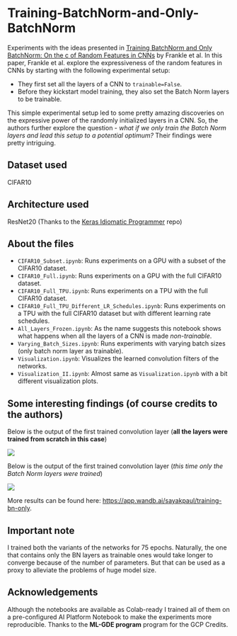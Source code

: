 # Training-BatchNorm-and-Only-BatchNorm
Experiments with the ideas presented in [Training BatchNorm and Only BatchNorm: On the c of Random Features in CNNs](https://arxiv.org/abs/2003.00152) by Frankle et al. In this paper, Frankle et al. explore the expressiveness of the random features in CNNs by starting with the following experimental setup:
- They first set all the layers of a CNN to `trainable=False`. 
- Before they kickstart model training, they also set the Batch Norm layers to be trainable. 

This simple experimental setup led to some pretty amazing discoveries on the expressive power of the randomly initialized layers in a CNN. So, the authors further explore the question - *what if we only train the Batch Norm layers and lead this setup to a potential optimum?* Their findings were pretty intriguing.

## Dataset used
CIFAR10

## Architecture used
ResNet20 (Thanks to the [Keras Idiomatic Programmer](https://github.com/GoogleCloudPlatform/keras-idiomatic-programmer) repo)

## About the files
- `CIFAR10_Subset.ipynb`: Runs experiments on a GPU with a subset of the CIFAR10 dataset. 
- `CIFAR10_Full.ipynb`: Runs experiments on a GPU with the full CIFAR10 dataset.
- `CIFAR10_Full_TPU.ipynb`: Runs experiments on a TPU with the full CIFAR10 dataset.
- `CIFAR10_Full_TPU_Different_LR_Schedules.ipynb`: Runs experiments on a TPU with the full CIFAR10 dataset but with different learning rate schedules.
- `All_Layers_Frozen.ipynb`: As the name suggests this notebook shows what happens when all the layers of a CNN is made _non-trainable_.
- `Varying_Batch_Sizes.ipynb`: Runs experiments with varying batch sizes (only batch norm layer as trainable).
- `Visualization.ipynb`: Visualizes the learned convolution filters of the networks. 
- `Visualization_II.ipynb`: Almost same as `Visualization.ipynb` with a bit different visualization plots. 

## Some interesting findings (of course credits to the authors)
Below is the output of the first trained convolution layer (**all the layers were trained from scratch in this case**)

![](https://i.ibb.co/qrLLnyc/Webp-net-resizeimage.png)

Below is the output of the first trained convolution layer (*this time only the Batch Norm layers were trained*)

![](https://i.ibb.co/k0D8fP3/Webp-net-resizeimage.png)

More results can be found here: https://app.wandb.ai/sayakpaul/training-bn-only. 

## Important note
I trained both the variants of the networks for 75 epochs. Naturally, the one that contains only the BN layers as trainable ones would take longer to converge because of the number of parameters. But that can be used as a proxy to alleviate the problems of huge model size.

## Acknowledgements
Although the notebooks are available as Colab-ready I trained all of them on a pre-configured AI Platform Notebook to make the experiments more reproducible. Thanks to the **ML-GDE program** program for the GCP Credits. 
